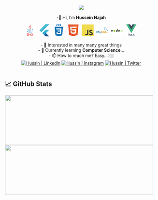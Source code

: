 <div id="header" align="center">
  <img src="https://media.giphy.com/media/M9gbBd9nbDrOTu1Mqx/giphy.gif" width="100"/>
  <p> -👋 Hi, I’m <b>Hussein Najah</b> <p>
</div>
<div align="center">
  <img src="https://github.com/devicons/devicon/blob/master/icons/java/java-original-wordmark.svg" title="Java" alt="Java" width="40" height="40"/>&nbsp;
  <img src="https://github.com/devicons/devicon/blob/master/icons/flutter/flutter-original.svg" title="Flutter" alt="Flutter" width="40" height="40"/>&nbsp;
  <img src="https://github.com/devicons/devicon/blob/master/icons/css3/css3-plain-wordmark.svg"  title="CSS3" alt="CSS" width="40" height="40"/>&nbsp;
  <img src="https://github.com/devicons/devicon/blob/master/icons/html5/html5-original.svg" title="HTML5" alt="HTML" width="40" height="40"/>&nbsp;
  <img src="https://github.com/devicons/devicon/blob/master/icons/javascript/javascript-original.svg" title="JavaScript" alt="JavaScript" width="40" height="40"/>&nbsp;
  <img src="https://github.com/devicons/devicon/blob/master/icons/mysql/mysql-original-wordmark.svg" title="MySQL"  alt="MySQL" width="40" height="40"/>&nbsp;
  <img src="https://github.com/devicons/devicon/blob/master/icons/nodejs/nodejs-original-wordmark.svg" title="NodeJS" alt="NodeJS" width="40" height="40"/>&nbsp;
  <img src="https://github.com/devicons/devicon/blob/master/icons/vuejs/vuejs-original-wordmark.svg" title="VueJS" alt="VueJS" width="40" height="40"/>&nbsp;
</div></br>
<div align="center">
- 👀 Interested in many many great things</br>
- 🌱 Currently learning <b>Computer Science</b>...</br>
- 📫 How to reach me? Easy...👇🏼</br>
<a href="https://www.linkedin.com/in/izeus6994"><img align="center" src="https://raw.githubusercontent.com/yushi1007/yushi1007/main/images/linkedin.svg" alt="Hussin | LinkedIn" width="26"/></a>
<a href="https://www.instagram.com/hxg.1/"><img align="center" src="https://raw.githubusercontent.com/yushi1007/yushi1007/main/images/instagram.svg" alt="Hussin | Instagram" width="26"/></a>
<a href="https://twitter.com/_Ze_u_s_"><img align="center" src="https://www.svgrepo.com/show/157815/twitter.svg" alt="Hussin | Twitter" width="26"/></a>
</div>
</br>
 
 ## 📈 GitHub Stats 
<p>
  <img align="left" width="490" height="165" src="https://github-readme-stats.vercel.app/api?username=i1Zeus&theme=onedark"/>
 
  <img align="center" width="490" height="165" src="https://github-readme-stats.vercel.app/api/top-langs/?username=i1Zeus&layout=compact&theme=onedark"/>
</p>
